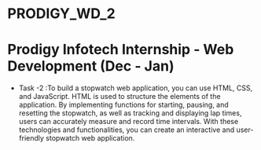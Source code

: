 # PRODIGY_WD_2

# Prodigy Infotech Internship - Web Development (Dec - Jan)

* Task -2 :To build a stopwatch web application, you can use HTML, CSS, and JavaScript. HTML is used to structure the elements of the application. By implementing functions for starting, pausing, and resetting the stopwatch, as well as tracking and displaying lap times, users can accurately measure and record time intervals. With these technologies and functionalities, you can create an interactive and user-friendly stopwatch web application.

